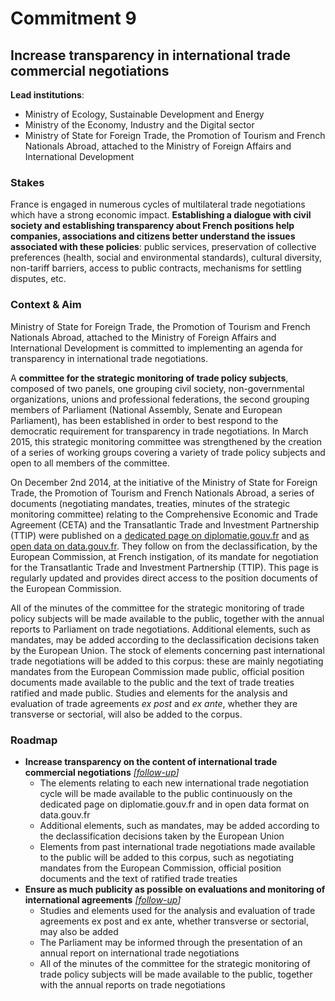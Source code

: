 # Commitment 9

## Increase transparency in international trade commercial negotiations

**Lead institutions**:
- Ministry of Ecology, Sustainable Development and Energy
- Ministry of the Economy, Industry and the Digital sector
- Ministry of State for Foreign Trade, the Promotion of Tourism and French Nationals Abroad, attached to the Ministry of Foreign Affairs and International Development

### Stakes

France is engaged in numerous cycles of multilateral trade negotiations which have a strong economic impact. **Establishing a dialogue with civil society and establishing transparency about French positions help companies, associations and citizens better understand the issues associated with these policies**: public services, preservation of collective preferences (health, social and environmental standards), cultural diversity, non-tariff barriers, access to public contracts, mechanisms for settling disputes, etc.

### Context & Aim

Ministry of State for Foreign Trade, the Promotion of Tourism and French Nationals Abroad, attached to the Ministry of Foreign Affairs and International Development is committed to implementing an agenda for transparency in international trade negotiations.

A **committee for the strategic monitoring of trade policy subjects**, composed of two panels, one grouping civil society, non-governmental organizations, unions and professional federations, the second grouping members of Parliament (National Assembly, Senate and European Parliament), has been established in order to best respond to the democratic requirement for transparency in trade negotiations. In March 2015, this strategic monitoring committee was strengthened by the creation of a series of working groups covering a variety of trade policy subjects and open to all members of the committee.

On December 2nd 2014, at the initiative of the Ministry of State for Foreign Trade, the Promotion of Tourism and French Nationals Abroad, a series of documents (negotiating mandates, treaties, minutes of the strategic monitoring committee) relating to the Comprehensive Economic and Trade Agreement (CETA) and the Transatlantic Trade and Investment Partnership (TTIP) were published on a [dedicated page on diplomatie.gouv.fr](http://www.diplomatie.gouv.fr/fr/politique-etrangere-de-la-france/diplomatie-economique-et-commerce/accords-de-libre-echange/) and [as open data on data.gouv.fr](https://www.etalab.gouv.fr/premiers-pas-vers-la-transparence-des-negociations-commerciales-internationales-publication-sur-data-gouv-fr-de-documents-relatifs-au-ttip-et-au-ceta). They follow on from the declassification, by the European Commission, at French instigation, of its mandate for negotiation for the Transatlantic Trade and Investment Partnership (TTIP). This page is regularly updated and provides direct access to the position documents of the European Commission.

All of the minutes of the committee for the strategic monitoring of trade policy subjects will be made available to the public, together with the annual reports to Parliament on trade negotiations. Additional elements, such as mandates, may be added according to the declassification decisions taken by the European Union. The stock of elements concerning past international trade negotiations will be added to this corpus: these are mainly negotiating mandates from the European Commission made public, official position documents made available to the public and the text of trade treaties ratified and made public. Studies and elements for the analysis and evaluation of trade agreements _ex post_ and _ex ante_, whether they are transverse or sectorial, will also be added to the corpus.

### Roadmap

- **Increase transparency on the content of international trade commercial negotiations**
  _[[follow-up](https://git.framasoft.org/etalab/suivi/issues/136)]_
    - The elements relating to each new international trade negotiation cycle will be made available to the public continuously on the dedicated page on diplomatie.gouv.fr and in open data format on data.gouv.fr
    - Additional elements, such as mandates, may be added according to the declassification decisions taken by the European Union
    - Elements from past international trade negotiations made available to the public will be added to this corpus, such as negotiating mandates from the European Commission, official position documents and the text of ratified trade treaties
- **Ensure as much  publicity as possible on evaluations and monitoring of international agreements**
  _[[follow-up](https://git.framasoft.org/etalab/suivi/issues/139)]_
    - Studies and elements used for the analysis and evaluation of trade agreements ex post and ex ante, whether transverse or sectorial, may also be added
    - The Parliament may be informed through the presentation of an annual report on international trade negotiations
    - All of the minutes of the committee for the strategic monitoring of trade policy subjects will be made available to the public, together with the annual reports on trade negotiations
